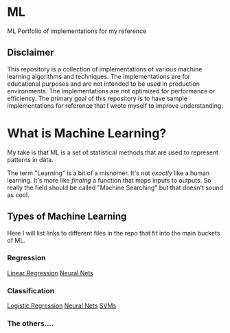 # ML
ML Portfolio of implementations for my reference

## Disclaimer
This repository is a collection of implementations of various machine learning algorithms and techniques. 
The implementations are for educational purposes and are not intended to be used in production environments. 
The implementations are not optimized for performance or efficiency. 
The primary goal of this repository is to have sample implementations for reference that I wrote myself to improve understanding.

# What is Machine Learning?

My take is that ML is a set of statistical methods that are used to represent patterns in data.

The term "Learning" is a bit of a misnomer. 
It's not *exactly* like a human learning. 
It's more like *finding* a function that maps inputs to outputs.
So really the field should be called "Machine Searching" but that doesn't sound as cool.

## Types of Machine Learning
Here I will list links to different files in the repo that fit into the main buckets of ML.

### Regression

[Linear Regression](./lin-reg-torch)
[Neural Nets](./nn-torch)

### Classification
[Logistic Regression](./log-reg-torch)
[Neural Nets](./nn-torch)
[SVMs](./svm)

### The others....
